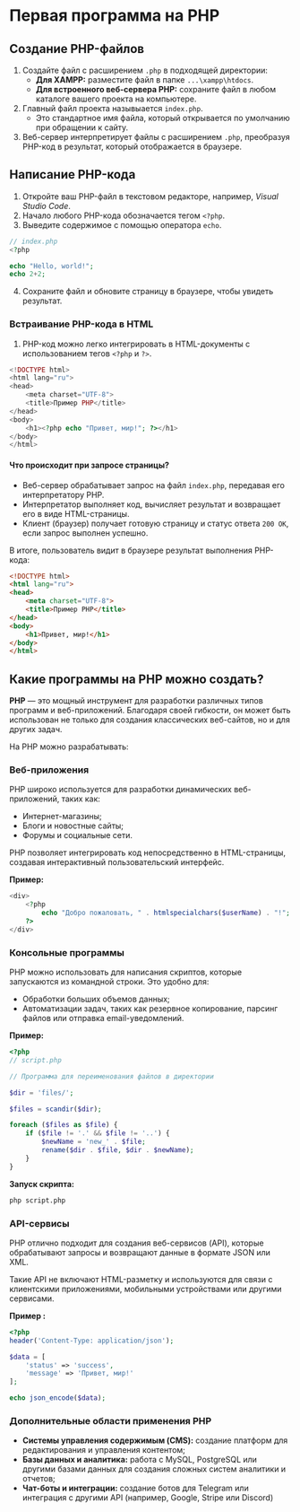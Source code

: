 # Первая программа на PHP

## Создание PHP-файлов

1. Создайте файл с расширением `.php` в подходящей директории:
   - **Для XAMPP:** разместите файл в папке `...\xampp\htdocs`.
   - **Для встроенного веб-сервера PHP:** сохраните файл в любом каталоге вашего проекта на компьютере.
2. Главный файл проекта назывыается `index.php`.
   - Это стандартное имя файла, который открывается по умолчанию при обращении к сайту.
3. Веб-сервер интерпретирует файлы с расширением `.php`, преобразуя PHP-код в результат, который отображается в браузере.

## Написание PHP-кода

1. Откройте ваш PHP-файл в текстовом редакторе, например, _Visual Studio Code_.
2. Начало любого PHP-кода обозначается тегом `<?php`.
3. Выведите содержимое с помощью оператора `echo`.

```php
// index.php
<?php

echo "Hello, world!";
echo 2+2;
```

4. Сохраните файл и обновите страницу в браузере, чтобы увидеть результат.

### Встраивание PHP-кода в HTML

1. PHP-код можно легко интегрировать в HTML-документы с использованием тегов `<?php` и `?>`.

```php
<!DOCTYPE html>
<html lang="ru">
<head>
    <meta charset="UTF-8">
    <title>Пример PHP</title>
</head>
<body>
    <h1><?php echo "Привет, мир!"; ?></h1>
</body>
</html>
```

#### Что происходит при запросе страницы?

- Веб-сервер обрабатывает запрос на файл `index.php`, передавая его интерпретатору PHP.
- Интерпретатор выполняет код, вычисляет результат и возвращает его в виде HTML-страницы.
- Клиент (браузер) получает готовую страницу и статус ответа `200 OK`, если запрос выполнен успешно.

В итоге, пользователь видит в браузере результат выполнения PHP-кода:

```html
<!DOCTYPE html>
<html lang="ru">
<head>
    <meta charset="UTF-8">
    <title>Пример PHP</title>
</head>
<body>
    <h1>Привет, мир!</h1>
</body>
</html>
```

## Какие программы на PHP можно создать?

**PHP** — это мощный инструмент для разработки различных типов программ и веб-приложений. Благодаря своей гибкости, он может быть использован не только для создания классических веб-сайтов, но и для других задач.

На PHP можно разрабатывать:

### Веб-приложения

PHP широко используется для разработки динамических веб-приложений, таких как:  

- Интернет-магазины;
- Блоги и новостные сайты;
- Форумы и социальные сети.  

PHP позволяет интегрировать код непосредственно в HTML-страницы, создавая интерактивный пользовательский интерфейс. 

**Пример:**  
```php
<div>
    <?php
        echo "Добро пожаловать, " . htmlspecialchars($userName) . "!";
    ?>
</div>
```

### Консольные программы

PHP можно использовать для написания скриптов, которые запускаются из командной строки. Это удобно для:  

- Обработки больших объемов данных;  
- Автоматизации задач, таких как резервное копирование, парсинг файлов или отправка email-уведомлений.

**Пример:**

```php
<?php
// script.php

// Программа для переименования файлов в директории

$dir = 'files/';

$files = scandir($dir);

foreach ($files as $file) {
    if ($file != '.' && $file != '..') {
        $newName = 'new_' . $file;
        rename($dir . $file, $dir . $newName);
    }
}
```

**Запуск скрипта:**
```bash
php script.php
```

### API-сервисы

PHP отлично подходит для создания веб-сервисов (API), которые обрабатывают запросы и возвращают данные в формате JSON или XML.

Такие API не включают HTML-разметку и используются для связи с клиентскими приложениями, мобильными устройствами или другими сервисами.

**Пример :**  
```php
<?php
header('Content-Type: application/json');

$data = [
    'status' => 'success',
    'message' => 'Привет, мир!'
];

echo json_encode($data);
```

### Дополнительные области применения PHP

- **Системы управления содержимым (CMS):** создание платформ для редактирования и управления контентом;  
- **Базы данных и аналитика:** работа с MySQL, PostgreSQL или другими базами данных для создания сложных систем аналитики и отчетов;  
- **Чат-боты и интеграции:** создание ботов для Telegram или интеграция с другими API (например, Google, Stripe или Discord)